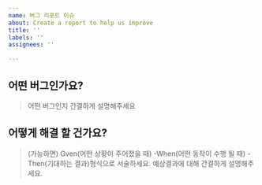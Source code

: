 ```yaml
---
name: 버그 리포트 이슈
about: Create a report to help us improve
title: ''
labels: ''
assignees: ''

---
```


## 어떤 버그인가요?

> 어떤 버그인지 간결하게 설명해주세요

## 어떻게 해결 할 건가요?
> (가능하면) Gven(어떤 상황이 주어졌을 때) -When(어떤 동작이 수행 될 때) -Then(기대하는 결과)형식으로 서술하세요.
> 예상결과에 대해 간결하게 설명해주세요.
